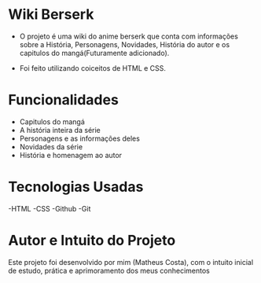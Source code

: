 # Wiki Berserk

- O projeto é uma wiki do anime berserk que conta com informações sobre a História, Personagens, Novidades, História do autor e os capitulos do mangá(Futuramente adicionado).

- Foi feito utilizando coiceitos de HTML e CSS.

# Funcionalidades

- Capitulos do mangá
- A história inteira da série
- Personagens e as informações deles
- Novidades da série
- História e homenagem ao autor

# Tecnologias Usadas

-HTML
-CSS
-Github
-Git

# Autor e Intuito do Projeto

Este projeto foi desenvolvido por mim (Matheus Costa), com o intuito inicial de estudo, prática e aprimoramento dos meus conhecimentos
